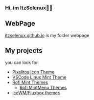 ### Hi, im ItzSelenux🦆🐧
## WebPage
  <a href="https://itzselenux.github.io">itzselenux.github.io</a> is my folder webpage
## My projects
   you can look for
- <a href="https://github.com/ItzSelenux/pixelitos-icon-theme">Pixelitos Icon Theme</a>
- <a href="https://github.com/ItzSelenux/vscode-lm-theme">VSCode Linux Mint Theme</a>
- <a href="https://github.com/ItzSelenux/rofi-mint-themes">Rofi Mint Themes</a>
  - <a href="https://github.com/ItzSelenux/rofi-mintmenu-themes">Rofi MintMenu Themes</a>
- <a href="https://github.com/ItzSelenux/selenux-wm-themes">IceWM/Fluxbox themes</a>
